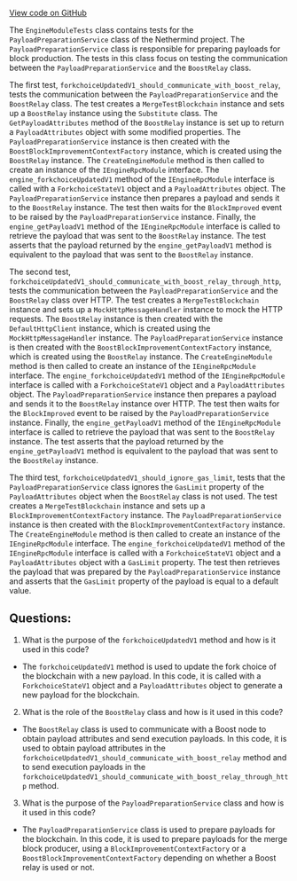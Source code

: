 [View code on GitHub](https://github.com/nethermindeth/nethermind/Nethermind.Merge.Plugin.Test/EngineModuleTests.RelayBuilder.cs)

The `EngineModuleTests` class contains tests for the `PayloadPreparationService` class of the Nethermind project. The `PayloadPreparationService` class is responsible for preparing payloads for block production. The tests in this class focus on testing the communication between the `PayloadPreparationService` and the `BoostRelay` class.

The first test, `forkchoiceUpdatedV1_should_communicate_with_boost_relay`, tests the communication between the `PayloadPreparationService` and the `BoostRelay` class. The test creates a `MergeTestBlockchain` instance and sets up a `BoostRelay` instance using the `Substitute` class. The `GetPayloadAttributes` method of the `BoostRelay` instance is set up to return a `PayloadAttributes` object with some modified properties. The `PayloadPreparationService` instance is then created with the `BoostBlockImprovementContextFactory` instance, which is created using the `BoostRelay` instance. The `CreateEngineModule` method is then called to create an instance of the `IEngineRpcModule` interface. The `engine_forkchoiceUpdatedV1` method of the `IEngineRpcModule` interface is called with a `ForkchoiceStateV1` object and a `PayloadAttributes` object. The `PayloadPreparationService` instance then prepares a payload and sends it to the `BoostRelay` instance. The test then waits for the `BlockImproved` event to be raised by the `PayloadPreparationService` instance. Finally, the `engine_getPayloadV1` method of the `IEngineRpcModule` interface is called to retrieve the payload that was sent to the `BoostRelay` instance. The test asserts that the payload returned by the `engine_getPayloadV1` method is equivalent to the payload that was sent to the `BoostRelay` instance.

The second test, `forkchoiceUpdatedV1_should_communicate_with_boost_relay_through_http`, tests the communication between the `PayloadPreparationService` and the `BoostRelay` class over HTTP. The test creates a `MergeTestBlockchain` instance and sets up a `MockHttpMessageHandler` instance to mock the HTTP requests. The `BoostRelay` instance is then created with the `DefaultHttpClient` instance, which is created using the `MockHttpMessageHandler` instance. The `PayloadPreparationService` instance is then created with the `BoostBlockImprovementContextFactory` instance, which is created using the `BoostRelay` instance. The `CreateEngineModule` method is then called to create an instance of the `IEngineRpcModule` interface. The `engine_forkchoiceUpdatedV1` method of the `IEngineRpcModule` interface is called with a `ForkchoiceStateV1` object and a `PayloadAttributes` object. The `PayloadPreparationService` instance then prepares a payload and sends it to the `BoostRelay` instance over HTTP. The test then waits for the `BlockImproved` event to be raised by the `PayloadPreparationService` instance. Finally, the `engine_getPayloadV1` method of the `IEngineRpcModule` interface is called to retrieve the payload that was sent to the `BoostRelay` instance. The test asserts that the payload returned by the `engine_getPayloadV1` method is equivalent to the payload that was sent to the `BoostRelay` instance.

The third test, `forkchoiceUpdatedV1_should_ignore_gas_limit`, tests that the `PayloadPreparationService` class ignores the `GasLimit` property of the `PayloadAttributes` object when the `BoostRelay` class is not used. The test creates a `MergeTestBlockchain` instance and sets up a `BlockImprovementContextFactory` instance. The `PayloadPreparationService` instance is then created with the `BlockImprovementContextFactory` instance. The `CreateEngineModule` method is then called to create an instance of the `IEngineRpcModule` interface. The `engine_forkchoiceUpdatedV1` method of the `IEngineRpcModule` interface is called with a `ForkchoiceStateV1` object and a `PayloadAttributes` object with a `GasLimit` property. The test then retrieves the payload that was prepared by the `PayloadPreparationService` instance and asserts that the `GasLimit` property of the payload is equal to a default value.
## Questions: 
 1. What is the purpose of the `forkchoiceUpdatedV1` method and how is it used in this code?
- The `forkchoiceUpdatedV1` method is used to update the fork choice of the blockchain with a new payload. In this code, it is called with a `ForkchoiceStateV1` object and a `PayloadAttributes` object to generate a new payload for the blockchain.

2. What is the role of the `BoostRelay` class and how is it used in this code?
- The `BoostRelay` class is used to communicate with a Boost node to obtain payload attributes and send execution payloads. In this code, it is used to obtain payload attributes in the `forkchoiceUpdatedV1_should_communicate_with_boost_relay` method and to send execution payloads in the `forkchoiceUpdatedV1_should_communicate_with_boost_relay_through_http` method.

3. What is the purpose of the `PayloadPreparationService` class and how is it used in this code?
- The `PayloadPreparationService` class is used to prepare payloads for the blockchain. In this code, it is used to prepare payloads for the merge block producer, using a `BlockImprovementContextFactory` or a `BoostBlockImprovementContextFactory` depending on whether a Boost relay is used or not.